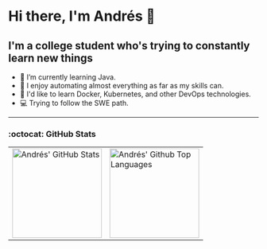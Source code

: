 # Hi there, I'm Andrés 👋

## I'm a college student who's trying to constantly learn new things

- 🌱 I’m currently learning Java.
- 🤖 I enjoy automating almost everything as far as my skills can.
- 🤔 I'd like to learn Docker, Kubernetes, and other DevOps technologies.
- 💻 Trying to follow the SWE path.

<!-- ### Languages and Tools: -->
<!-- Soon -->

---

### :octocat: GitHub Stats

<div align="center">
  <table border="0" cellpadding="0" cellspacing="0">
    <tr>
      <td>
        <a href="https://github.com/afgalvan#user-62343874-pinned-items-reorder-form">
          <img alt="Andrés' GitHub Stats" height="180rem" src="https://github-readme-stats.vercel.app/api?username=afgalvan&count_private=true&show_icons=true&include_all_commits=true&hide_border=true&title_color=ffff&icon_color=58a6ff&text_color=c9d1d9&bg_color=0d1117" />
        </a>
      </td>
      <td>
        <a href="https://github.com/afgalvan?tab=repositories&type=source">
          <img alt= "Andrés' Github Top Languages" height="180rem" src="https://github-readme-stats.vercel.app/api/top-langs/?username=afgalvan&layout=compact&hide_border=true&title_color=ffff&icon_color=58a6ff&text_color=c9d1d9&bg_color=0d1117&langs_count=6" />
        </a>
      </td>
    </tr>
  </table>
</div>
